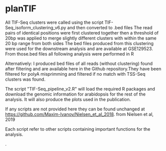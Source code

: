 # planTIF

All TIF-Seq clusters were called using the script TIF-Seq_isoform_clustering_v6.py and then converted to .bed files
The read pairs of identical positions were first clustered together then a threshold of 20bp was applied to merge slightly different clusters with within the same 20 bp range from both sides
The bed files produced from this clustering were used for the downstream analysis and are available at GSE129523. From those.bed files all following analysis were performed in R

Alternatively:
I produced bed files of all reads (without clustering) found after filtering and are available here in the Github repository.They have been filtered for polyA misprimming and filtered if no match with TSS-Seq clusters was found.

The script "TIF-Seq_pipeline_v2.R" will load the required R packages and download the genomic information for arabidopsis for the rest of the analysis. It will also produce the plots used in the publication.

If any scripts are not provided here they can be found unchanged at https://github.com/Maxim-Ivanov/Nielsen_et_al_2018. from Nielsen et al, 2019

Each script refer to other scripts containing important functions for the analysis.


.
